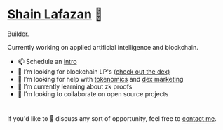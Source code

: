 # [Shain Lafazan](https://shainlafazan.com) 👋

Builder.

Currently working on applied artificial intelligence and blockchain.

- 📫 Schedule an [intro](https://calendly.com/shain-lafazan/intro)
- 🤔 I’m looking for blockchain LP's [(check out the dex)](https://calendly.com/shain-vtmm/30min)
- 🤔 I’m looking for help with [tokenomics](https://calendly.com/shain-lafazan/intro) and [dex marketing](https://calendly.com/shain-lafazan/intro)
- 🌱 I’m currently learning about zk proofs
- 🤝 I’m looking to collaborate on open source projects

#
If you'd like to 💬 discuss any sort of opportunity, feel free to [contact me](mailto:shain.codes@gmail.com).
